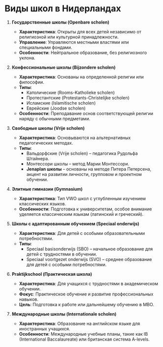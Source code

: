 # Виды школ в Нидерландах

1. **Государственные школы (Openbare scholen)**
    - **Характеристика**: Открыты для всех детей независимо от религиозной или культурной принадлежности.
    - **Управление**: Управляются местными властями или специальными фондами.
    - **Особенности**: Нейтральное образование, без религиозного уклона.

2. **Конфессиональные школы (Bijzondere scholen)**
    - **Характеристика**: Основаны на определенной религии или философии.
    - **Типы**:
        - Католические (Rooms-Katholieke scholen)
        - Протестантские (Protestants-Christelijke scholen)
        - Исламские (Islamitische scholen)
        - Еврейские (Joodse scholen)
    - **Особенности**: Преподавание основ соответствующей религии наряду с обычными предметами.

3. **Свободные школы (Vrije scholen)**
    - **Характеристика**: Основываются на альтернативных педагогических методах.
    - **Типы**:
        - Вальдорфские (Vrije scholen) – педагогика Рудольфа Штайнера.
        - Монтессори школы – метод Марии Монтессори.
        - **Jenaplan школы** – основаны на методе Питера Петерсена, акцент на развитии личности, групповом и проектном обучении.

4. **Элитные гимназии (Gymnasium)**
    - **Характеристика**: Тип VWO школ с углубленным изучением классических языков.
    - **Особенности**: Подготовка к университетам, особое внимание уделяется классическим языкам (латинский и греческий).

5. **Школы с адаптированным обучением (Speciaal onderwijs)**
    - **Характеристика**: Для детей с особыми образовательными потребностями.
    - **Типы**:
        - Speciaal basisonderwijs (SBO) – начальное образование для детей с трудностями в обучении.
        - Speciaal voortgezet onderwijs (SVO) – среднее образование для детей с особыми потребностями.

6. **Praktijkschool (Практическая школа)**
    - **Характеристика**: Для учащихся с трудностями в академическом обучении.
    - **Фокус**: Практическое обучение и развитие профессиональных навыков.
    - **Цель**: Подготовка к работе или дальнейшему обучению в MBO.

7. **Международные школы (Internationale scholen)**
    - **Характеристика**: Образование на английском языке для иностранных учащихся.
    - **Особенности**: Международные учебные планы, такие как IB (International Baccalaureate) или британская система A-levels.
